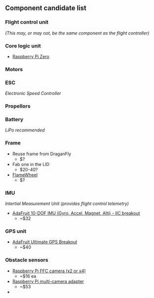 ## Component candidate list

### Flight control unit
_(This may, or may not, be the same component as the flight controller)_


### Core logic unit
- [Raspberry Pi Zero](https://www.amazon.com/Raspberry-Pi-Zero/dp/B01FOEUOZW/ref=sr_1_2?s=pc&ie=UTF8&qid=1466461970&sr=1-2&keywords=raspberry+pi+zero)

### Motors

### ESC
_Electronic Speed Controller_

### Propellors

### Battery
_LiPo recommended_

### Frame
- Reuse frame from DraganFly
  - $?
- Fab one in the LID
  - $20-40?
- [FlameWheel]()
  - $?

### IMU
_Intertial Measurement Unit (provides flight control telemetry)_
- [AdaFruit 10-DOF IMU (Gyro, Accel, Magnet, Alti) - IIC breakout](https://www.amazon.com/Adafruit-Accelerometer-Temperature-Gyroscope-L3GD20H/dp/B00QPQ60YS/ref=sr_1_1?ie=UTF8&qid=1466615995&sr=8-1&keywords=Adafruit+10-DOF+IMU)
  - ~$32

### GPS unit
- [AdaFruit Ultimate GPS Breakout](https://www.amazon.com/Adafruit-Ultimate-GPS-Breakout-channel/dp/B00GLW4016/ref=sr_1_1?ie=UTF8&qid=1466615843&sr=8-1&keywords=gps+breakout)
  - ~$40

### Obstacle sensors
- [Raspberry Pi FFC camera (x2 or x4)](https://www.amazon.com/Raspberry-5MP-Camera-Board-Module/dp/B00E1GGE40/ref=sr_1_1?ie=UTF8&qid=1466465854&sr=8-1&keywords=raspberry+pi+5mp+camera+board+module)
  - ~$16 ea
- [Raspberry Pi multi-camera adapter](https://www.amazon.com/Arducam-Camera-Adapter-Compatible-Raspberry/dp/B012UQWOOQ)
  - ~$53
- []()
